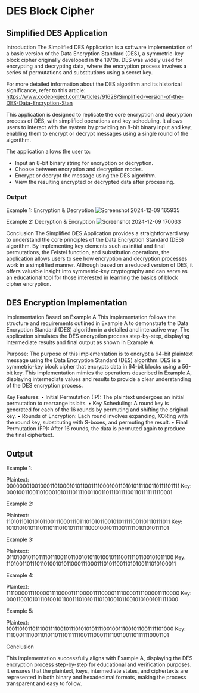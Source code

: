 # DES Block Cipher

## Simplified DES Application 

Introduction 
The Simplified DES Application is a software implementation of a basic version of the Data  Encryption Standard (DES), a symmetric-key block cipher originally developed in the 1970s. 
DES was widely used for encrypting and decrypting data, where the encryption process involves a series of permutations and substitutions using a secret key. 

For more detailed information about the DES algorithm and its historical significance, refer to this article: https://www.codeproject.com/Articles/91628/Simplified-version-of-the-DES-Data-Encryption-Stan 

This application is designed to replicate the core encryption and decryption process of DES,  with simplified operations and key scheduling. It allows users to interact with the system by providing an 8-bit 
binary input and key, enabling them to encrypt or decrypt messages using  a single round of the algorithm. 

The application allows the user to: 
- Input an 8-bit binary string for encryption or decryption. 
- Choose between encryption and decryption modes. 
- Encrypt or decrypt the message using the DES algorithm. 
- View the resulting encrypted or decrypted data after processing. 

### Output 
Example 1: Encryption & Decryption
![Screenshot 2024-12-09 165935](https://github.com/user-attachments/assets/68ef70ae-37d6-49c7-ae56-f6e6787e7cc5)

Example 2: Decryption & Encryption 
![Screenshot 2024-12-09 170033](https://github.com/user-attachments/assets/d977f172-85e1-4943-9db9-ad7ff1fe8422)


Conclusion 
The Simplified DES Application provides a straightforward way to understand the core principles of the Data Encryption Standard (DES) algorithm. By implementing key elements such as initial and final permutations, 
the Feistel function, and substitution operations, the application allows users to see how encryption and decryption processes work in a simplified manner. Although based on a reduced version of DES, it offers valuable insight 
into symmetric-key cryptography and can serve as an educational tool for those interested in learning the basics of block cipher encryption.


## DES Encryption Implementation 

Implementation Based on Example A 
This implementation follows the structure and requirements outlined in Example A to demonstrate the Data Encryption Standard (DES) algorithm in a detailed and interactive way. The application simulates the 
DES encryption process step-by-step, displaying intermediate results and final output as shown in Example A. 

Purpose: 
The purpose of this implementation is to encrypt a 64-bit plaintext message using the Data Encryption Standard (DES) algorithm. DES is a symmetric-key block cipher that encrypts data in 64-bit blocks using a 56-bit key.
This implementation mimics the operations described in Example A, displaying intermediate values and results to provide a clear understanding of the DES encryption process. 

Key Features: 
• Initial Permutation (IP): The plaintext undergoes an initial permutation to rearrange its bits. 
• Key Scheduling: A round key is generated for each of the 16 rounds by permuting and shifting the original key. 
• Rounds of Encryption: Each round involves expanding, XORing with the round key, substituting with S-boxes, and permuting the result. 
• Final Permutation (FP): After 16 rounds, the data is permuted again to produce the final ciphertext.


## Output 

Example 1: 

Plaintext: 0000000100100011010001010110011110001001101010111100110111101111 
Key: 0001001100110100010101110111100110011011101111001101111111110001


Example 2: 

Plaintext: 1101011010101011001110001110111010101100101011111001101110111011 
Key: 1010101010111011101110101011111110001001011100111110101010111101 


Example 3: 

Plaintext: 0110100101101111011100110110010101101001011100111101100101011100 
Key: 1101001101110110100101011000111000111010110011010100111010100011


Example 4: 

Plaintext: 1111000011110000111100001111000011110000111100001111000011110000 
Key: 0001100101011101001011001110101011101010010110010101001011111000 


Example 5: 

Plaintext: 1001101011011100111100101110101010111100100111001011001111101000 
Key: 1110001111001101011011101111110011100011111001001101111110001101



Conclusion 

This implementation successfully aligns with Example A, displaying the DES encryption process step-by-step for educational and verification purposes. It ensures that the plaintext, 
keys, intermediate states, and ciphertexts are represented in both binary and hexadecimal formats, making the process transparent and easy to follow.

